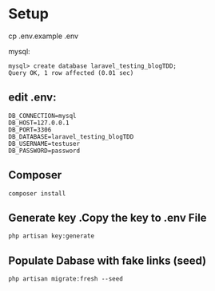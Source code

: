 # Setup

cp .env.example .env

mysql:

```
mysql> create database laravel_testing_blogTDD;
Query OK, 1 row affected (0.01 sec)
```
## edit .env:
```
DB_CONNECTION=mysql
DB_HOST=127.0.0.1
DB_PORT=3306
DB_DATABASE=laravel_testing_blogTDD
DB_USERNAME=testuser
DB_PASSWORD=password
```
## Composer 
```
composer install
```

## Generate key .Copy the key to .env File
```
php artisan key:generate
```

## Populate Dabase with fake links (seed)
```
php artisan migrate:fresh --seed
```


